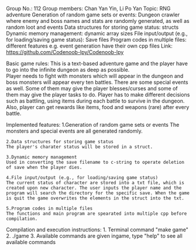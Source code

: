 Group No.: 112
Group members: Chan Yan Yin, Li Po Yan
Topic: RNG adventure
  Generation of random game sets or events: Dungeon crawler where enemy and boss names and stats are randomly generated, as well as random loot and events
  Data structures for storing game status: structs
  Dynamic memory management: dynamic array sizes
  File input/output (e.g., for loading/saving game status): Save files
  Program codes in multiple files: different features e.g. event generation have their own cpp files
Link: https://github.com/Codenoob-lpy/Codenoob-lpy

Basic game rules: 
    This is a text-based adventure game and the player have to go into the infinite dungeon as deep as possible.  
    Player needs to fight with monsters which will appear in the dungeon and boss monsters will appear every ten battles. There are some special events as well. Some of them may give the player blesses/curses and some of them may give the player tasks to do. 
    Player has to make different decisions such as battling, using items during each battle to survive in the dungeon. Also, player can get rewards like items, food and weapons (rare) after every battle. 

Implemented features:
    1.Generation of random game sets or events
    The monsters and special events are all generated randomly.

    2.Data structures for storing game status
    The player's charater status will be stored in a struct.
    
    3.Dynamic memory management 
    Used in converting the save filename to c-string to operate deletion of save when the player dies.
    
    4.File input/output (e.g., for loading/saving game status)
    The current status of character are stored into a txt file, which is created upon new character. The user inputs the player name and the program will search the directory for the specific save. When the game is quit the game overwrites the elements in the struct into the txt.

    5.Program codes in multiple files
    The functions and main program are spearated into multiple cpp before compilation.

Compilation and execution instructions:
    1. Terminal command "make game"
    2. ./game
    3. Available commands are given ingame, type "help" to see all available commands
